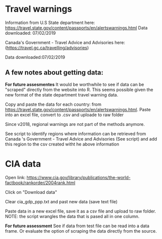 # Travel warnings

Information from U.S State department here: https://travel.state.gov/content/passports/en/alertswarnings.html
Data downloaded: 07/02/2019


Canada's Government - Travel Advice and Advisories here:
(https://travel.gc.ca/travelling/advisories)

Data downloaded:07/02/2019


## A few notes about getting data:

**For future assesmentes** It would be worthwhile to see if data can be "scraped" directly from the website into R. This seems possible given the new format of the state department travel warning data.

Copy and paste the data for each country: from https://travel.state.gov/content/passports/en/alertswarnings.html. Paste into an excel file, convert to .csv and uploade to raw folder

Since v2018, regional warnings are not part of the methods anymore.

See script to identify regions where information can be retrieved from Canada 's Government - Travel Advice and Advisories (See script) and add this region to the csv created witht he above information


# CIA data
Open link:
https://www.cia.gov/library/publications/the-world-factbook/rankorder/2004rank.html

Click on "Download data"

Clear cia_gdp_ppp.txt and past new data (save text file)

Paste data in a new excel file, save it as a csv file and upload to raw folder.
NOTE: the script wrangles the data that is pased all in one column.

**For future assessment**
See if data from test file can be read into a data frame. Or evaluate the option of scraping the data directly from the source. 






